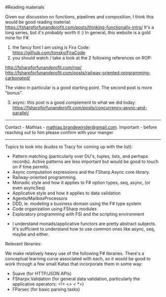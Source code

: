 
#Reading materials

Given our discussion on functions, pipelines and composition, I think this would be good reading material:
https://fsharpforfunandprofit.com/posts/thinking-functionally-intro/
It's a long series, but it's probably worth it :) In general, this website is a gold mine for F#.

1) the fancy font I am using is Fira Code: https://github.com/tonsky/FiraCode
2) you should watch / take a look at the 2 following references on ROP:

http://fsharpforfunandprofit.com/rop/
http://fsharpforfunandprofit.com/posts/railway-oriented-programming-carbonated/

The video in particular is a good starting point. The second post is more "bonus".

3) async: this post is a good complement to what we did today:
https://fsharpforfunandprofit.com/posts/concurrency-async-and-parallel/



*****
Contact - Mathias - mathias.brandewinder@gmail.com. Important - before reaching out to him please confirm with your manger

*******

Topics to look into (kudos to Tracy for coming up with the list): 
- Pattern matching (particularly over DU's, tuples, lists, and perhaps records). Active patterns are less important but would be good to touch on if time permits.
- Async computation expressions and the FSharp.Async core library. 
- Railway-oriented programming.
- Monadic style and how it applies to F# option types, seq, async, (or even asyncSeq) 
- Applicative style and how it applies to data validation
- Agents/MailboxProcessors
- DDD, ie. modeling a business domain using the F# type system
- Code organization using FSharp modules
- Exploratory programming with FSI and the scripting environment

* I understand monads/applicative functors are pretty abstract subjects. It's sufficient to understand how to use common ones like async, seq, maybe and either.

Relevant libraries:

We make relatively heavy use of the following F# libraries. There's a conceptual learning curve associated with each, so it would be good to work through a few small Katas that incorporate them in some way:

- Suave (for HTTP/JSON APIs)
- FSharpx.Validation (for general data validation, particularly the applicative operators: <!> <*> <* *>)
- FParsec (for basic parsing tasks)